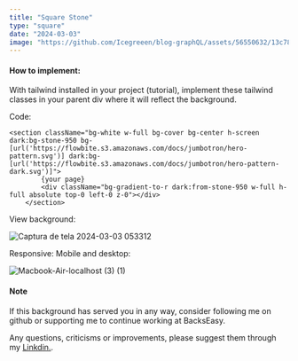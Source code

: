 ```yaml
---
title: "Square Stone"
type: "square"
date: "2024-03-03"
image: "https://github.com/Icegreeen/blog-graphQL/assets/56550632/13c78cf0-209a-4054-958c-7c9693663e5b"
---
```

#### How to implement:

With tailwind installed in your project (tutorial), implement these tailwind classes in your parent div where it will reflect the background.

Code:

```
<section className="bg-white w-full bg-cover bg-center h-screen dark:bg-stone-950 bg-[url('https://flowbite.s3.amazonaws.com/docs/jumbotron/hero-pattern.svg')] dark:bg-[url('https://flowbite.s3.amazonaws.com/docs/jumbotron/hero-pattern-dark.svg')]">
        {your page}
        <div className="bg-gradient-to-r dark:from-stone-950 w-full h-full absolute top-0 left-0 z-0"></div>
    </section>
```

View background:

![Captura de tela 2024-03-03 053312](https://github.com/Icegreeen/blog-graphQL/assets/56550632/4200f84b-9a19-4e0a-95b1-91598386de6b)

Responsive: Mobile and desktop:

![Macbook-Air-localhost (3) (1)](https://github.com/Icegreeen/blog-graphQL/assets/56550632/be152575-6494-4b8d-9bca-773062f28c45)


#### Note

If this background has served you in any way, consider following me on github or supporting me to continue working at BacksEasy.

Any questions, criticisms or improvements, please suggest them through my [Linkdin.](https://www.linkedin.com/in/flavioaquila/).
